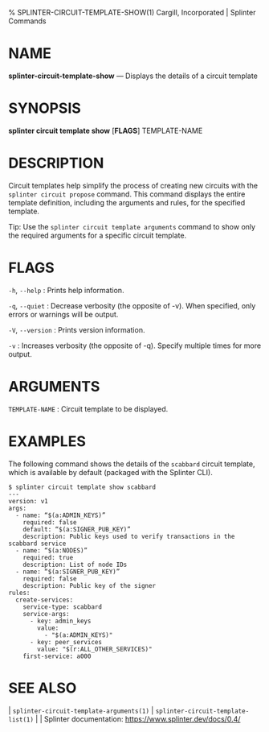 % SPLINTER-CIRCUIT-TEMPLATE-SHOW(1) Cargill, Incorporated | Splinter Commands
<!--
  Copyright 2018-2020 Cargill Incorporated
  Licensed under Creative Commons Attribution 4.0 International License
  https://creativecommons.org/licenses/by/4.0/
-->

NAME
====

**splinter-circuit-template-show** — Displays the details of a circuit template

SYNOPSIS
========
**splinter circuit template show** \[**FLAGS**\] TEMPLATE-NAME

DESCRIPTION
===========
Circuit templates help simplify the process of creating new circuits with the
`splinter circuit propose` command. This command displays the entire template
definition, including the arguments and rules, for the specified template.

Tip: Use the `splinter circuit template arguments` command to show only the
required arguments for a specific circuit template.

FLAGS
=====
`-h`, `--help`
: Prints help information.

`-q`, `--quiet`
: Decrease verbosity (the opposite of -v). When specified, only errors or
  warnings will be output.

`-V`, `--version`
: Prints version information.

`-v`
: Increases verbosity (the opposite of -q). Specify multiple times for more
  output.

ARGUMENTS
=========
`TEMPLATE-NAME`
: Circuit template to be displayed.

EXAMPLES
========
The following command shows the details of the `scabbard` circuit template,
which is available by default (packaged with the Splinter CLI).

```
$ splinter circuit template show scabbard
---
version: v1
args:
  - name: “$(a:ADMIN_KEYS)”
    required: false
    default: “$(a:SIGNER_PUB_KEY)”
    description: Public keys used to verify transactions in the scabbard service
  - name: “$(a:NODES)”
    required: true
    description: List of node IDs
  - name: “$(a:SIGNER_PUB_KEY)”
    required: false
    description: Public key of the signer
rules:
  create-services:
    service-type: scabbard
    service-args:
      - key: admin_keys
        value:
          - "$(a:ADMIN_KEYS)"
      - key: peer_services
        value: "$(r:ALL_OTHER_SERVICES)"
    first-service: a000
```

SEE ALSO
========
| `splinter-circuit-template-arguments(1)`
| `splinter-circuit-template-list(1)`
|
| Splinter documentation: https://www.splinter.dev/docs/0.4/
